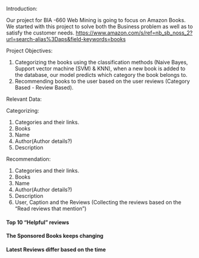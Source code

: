 Introduction:

Our project for BIA -660 Web Mining is going to focus on Amazon Books. We started with this project to solve both the Business problem as well as to satisfy the customer needs.
https://www.amazon.com/s/ref=nb_sb_noss_2?url=search-alias%3Daps&field-keywords=books

Project Objectives:

1.	Categorizing the books using the classification methods (Naive Bayes, Support vector machine (SVM) & KNN), when a new book is added to the database, our model predicts which category the book belongs to.
2.	Recommending books to the user based on the user reviews (Category Based - Review Based).

Relevant Data:

Categorizing:

1.	Categories and their links.
2.	Books 
1. Name
2. Author(Author details?)
3. Description

Recommendation:

1.	Categories and their links.
2.	Books 
1. Name
2. Author(Author details?)
3. Description
4. User, Caption and the Reviews 
(Collecting the reviews based on the “Read reviews that mention”)

#### Top 10 “Helpful” reviews ####
#### The Sponsored Books keeps changing #### 
#### Latest Reviews differ based on the time ####
